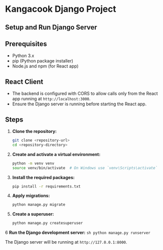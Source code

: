 # Kangacook Django Project

## Setup and Run Django Server

## Prerequisites
- Python 3.x
- pip (Python package installer)
- Node.js and npm (for React app)


## React Client

- The backend is configured with CORS to allow calls only from the React app running at `http://localhost:3000`.
- Ensure the Django server is running before starting the React app.

## Steps

1. **Clone the repository:**
    ```sh
    git clone <repository-url>
    cd <repository-directory>
    ```

2. **Create and activate a virtual environment:**
    ```sh
    python -m venv venv
    source venv/bin/activate  # On Windows use `venv\Scripts\activate`
    ```

3. **Install the required packages:**
    ```sh
    pip install -r requirements.txt
    ```

4. **Apply migrations:**
    ```sh
    python manage.py migrate
    ```
   
5. **Create a superuser:**
    ```sh
    python manage.py createsuperuser
    ```
   
6 **Run the Django development server:**
    ```sh
    python manage.py runserver
    ```

The Django server will be running at `http://127.0.0.1:8000`.

